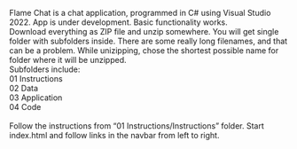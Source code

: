Flame Chat is a chat application, programmed in C# using Visual Studio 2022. App is under development. Basic functionality works.
<br>
Download everything as ZIP file and unzip somewhere. You will get single folder with subfolders inside.
There are some really long filenames, and that can be a problem.
While unizipping, chose the shortest possible name for folder where it will be unzipped.
<br>
Subfolders include: 
<br>
01 Instructions<br>
02 Data<br>
03 Application<br>
04 Code<br>
<br>
Follow the instructions from “01 Instructions/Instructions” folder. Start index.html and follow links in the navbar from left to right.
